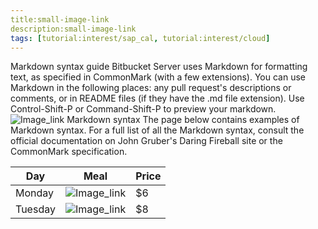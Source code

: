 ```yaml
---
title:small-image-link
description:small-image-link
tags: [tutorial:interest/sap_cal, tutorial:interest/cloud]
---
```

Markdown syntax guide
Bitbucket Server uses Markdown for formatting text, as specified in CommonMark (with a few extensions). You can use Markdown in the following places:
any pull request's descriptions or comments, or
in README files (if they have the .md file extension).
Use Control-Shift-P or Command-Shift-P to preview your markdown.
![Image_link](https://www.smallbusinesssaturdayuk.com/Images/Small-Business-Saturday-UK-Google-Plus.gif)
Markdown syntax
The page below contains examples of Markdown syntax. For a full list of all the Markdown syntax, consult the official documentation on John Gruber's Daring Fireball site or the CommonMark specification.

| Day     | Meal    | Price |
| --------|---------|-------|
| Monday  | ![Image_link](https://www.smallbusinesssaturdayuk.com/Images/Small-Business-Saturday-UK-Google-Plus.gif)   | $6    |
| Tuesday |![Image_link]( http://www.va.gov/OSDBU/images/business.png) | $8    |
